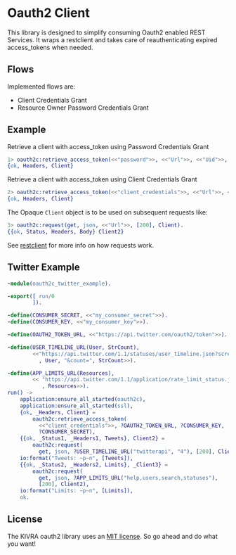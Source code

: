 # Oauth2 Client
This library is designed to simplify consuming Oauth2 enabled REST Services. It wraps a restclient and takes care of reauthenticating expired access_tokens when needed.

## Flows

Implemented flows are:

- Client Credentials Grant
- Resource Owner Password Credentials Grant

## Example

Retrieve a client with access_token using Password Credentials Grant

```erlang
1> oauth2c:retrieve_access_token(<<"password">>, <<"Url">>, <<"Uid">>, <<"Pwd">>).
{ok, Headers, Client}
```

Retrieve a client with access_token using Client Credentials Grant

```erlang
2> oauth2c:retrieve_access_token(<<"client_credentials">>, <<"Url">>, <<"Client">>, <<"Secret">>).
{ok, Headers, Client}
```

The Opaque `Client` object is to be used on subsequent requests like:

```erlang
3> oauth2c:request(get, json, <<"Url">>, [200], Client).
{{ok, Status, Headers, Body} Client2}
```

See [restclient](https://github.com/kivra/restclient) for more info on how requests work.

## Twitter Example

```erlang
-module(oauth2c_twitter_example).

-export([ run/0
        ]).

-define(CONSUMER_SECRET, <<"my_consumer_secret">>).
-define(CONSUMER_KEY, <<"my_consumer_key">>).

-define(OAUTH2_TOKEN_URL, <<"https://api.twitter.com/oauth2/token">>).

-define(USER_TIMELINE_URL(User, StrCount),
        <<"https://api.twitter.com/1.1/statuses/user_timeline.json?screen_name="
          , User, "&count=", StrCount>>).

-define(APP_LIMITS_URL(Resources),
        << "https://api.twitter.com/1.1/application/rate_limit_status.json?resources="
           , Resources>>).
run() ->
    application:ensure_all_started(oauth2c),
    application:ensure_all_started(ssl),
    {ok, _Headers, Client} =
        oauth2c:retrieve_access_token(
          <<"client_credentials">>, ?OAUTH2_TOKEN_URL, ?CONSUMER_KEY,
          ?CONSUMER_SECRET),
    {{ok, _Status1, _Headers1, Tweets}, Client2} =
        oauth2c:request(
          get, json, ?USER_TIMELINE_URL("twitterapi", "4"), [200], Client),
    io:format("Tweets: ~p~n", [Tweets]),
    {{ok, _Status2, _Headers2, Limits}, _Client3} =
        oauth2c:request(
          get, json, ?APP_LIMITS_URL("help,users,search,statuses"),
          [200], Client2),
    io:format("Limits: ~p~n", [Limits]),
    ok.
```

## License
The KIVRA oauth2 library uses an [MIT license](http://en.wikipedia.org/wiki/MIT_License). So go ahead and do what
you want!
